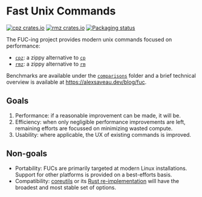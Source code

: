# Fast Unix Commands

[![cpz crates.io](https://img.shields.io/crates/v/cpz?label=cpz%20crates.io)](https://crates.io/crates/cpz)
[![rmz crates.io](https://img.shields.io/crates/v/rmz?label=rmz%20crates.io)](https://crates.io/crates/rmz)
[![Packaging status](https://repology.org/badge/tiny-repos/fuc.svg)](https://repology.org/project/fuc/badges)

The FUC-ing project provides modern unix commands focused on performance:

- [`cpz`](cpz): a zippy alternative to [`cp`](https://man7.org/linux/man-pages/man1/cp.1.html)
- [`rmz`](rmz): a zippy alternative to [`rm`](https://man7.org/linux/man-pages/man1/rm.1.html)

Benchmarks are available under the [`comparisons`](comparisons) folder and a brief technical
overview is available at https://alexsaveau.dev/blog/fuc.

## Goals

1. Performance: if a reasonable improvement can be made, it will be.
2. Efficiency: when only negligible performance improvements are left, remaining efforts are
   focussed on minimizing wasted compute.
3. Usability: where applicable, the UX of existing commands is improved.

## Non-goals

- Portability: FUCs are primarily targeted at modern Linux installations. Support for other
  platforms is provided on a best-efforts basis.
- Compatibility: [coreutils](https://github.com/coreutils/coreutils) or
  its [Rust re-implementation](https://github.com/uutils/coreutils) will have the broadest and most
  stable set of options.

